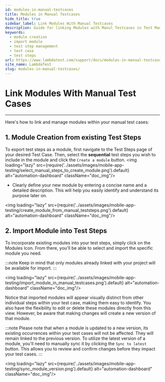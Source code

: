 ```yaml
---
id: modules-in-manual-testcases
title: Modules in Manual Testcases
hide_title: true
sidebar_label: Link Modules With Manual Testcases
description: Guide for linking Modules with Manul Testcases in Test Manger.
keywords:
  - module creation
  - import module
  - test step management 
  - test case
  - test steps
url: https://www.lambdatest.com/support/docs/modules-in-manual-testcases/
site_name: LambdaTest
slug: modules-in-manual-testcases/
---
```


<script type="application/ld+json"
      dangerouslySetInnerHTML={{ __html: JSON.stringify({
       "@context": "https://schema.org",
        "@type": "BreadcrumbList",
        "itemListElement": [{
          "@type": "ListItem",
          "position": 1,
          "name": "LambdaTest",
          "item": "https://www.lambdatest.com"
        },{
          "@type": "ListItem",
          "position": 2,
          "name": "Support",
          "item": "https://www.lambdatest.com/support/docs/"
        },{
          "@type": "ListItem",
          "position": 3,
          "name": "Modules in Manual Testcases",
          "item": "https://www.lambdatest.com/support/docs/modules-in-manual-testcases/"
        }]
      })
    }}
></script>

# Link Modules With Manual Test Cases
***
Here's how to link and manage modules within your manual test cases:

## 1. Module Creation from existing Test Steps 
To export test steps as a module, first navigate to the Test Steps page of your desired Test Case. Then, select the **sequential** test steps you wish to include in the module and click the `Create a module` button.
<img loading="lazy" src={require('../assets/images/mobile-app-testing/select_manual_steps_to_create_module.png').default} alt="automation-dashboard" className="doc_img"/>

- Clearly define your new module by entering a concise name and a detailed description. This will help you easily identify and understand its purpose later on.

<img loading="lazy" src={require('../assets/images/mobile-app-testing/create_module_from_manual_teststeps.png').default} alt="automation-dashboard" className="doc_img"/>

## 2. Import Module into Test Steps
 
To incorporate existing modules into your test steps, simply click on the Modules Icon. From there, you'll be able to select and import the specific module you need.

:::note
 Keep in mind that only modules already linked with your project will be available for import.
:::

<img loading="lazy" src={require('../assets/images/mobile-app-testing/import_module_in_manual_testcases.png').default} alt="automation-dashboard" className="doc_img"/>

Notice that imported modules will appear visually distinct from other individual steps within your test case, making them easy to identify. You also have the flexibility to edit or delete these modules directly from this view. However, be aware that making changes will create a new version of that module.

:::note
Please note that when a module is updated to a new version, its existing occurrences within your test cases will not be affected. They will remain linked to the previous version. To utilize the latest version of a module, you'll need to manually sync it by clicking the `Sync to latest` button. This allows you to review and confirm changes before they impact your test cases.
:::

<img loading="lazy" src={require('../assets/images/mobile-app-testing/sync_module_version.png').default} alt="automation-dashboard" className="doc_img"/>
